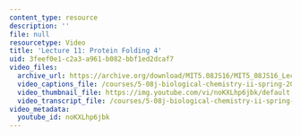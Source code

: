 ```yaml
---
content_type: resource
description: ''
file: null
resourcetype: Video
title: 'Lecture 11: Protein Folding 4'
uid: 3feef0e1-c2a3-a961-b082-bbf1ed2dcaf7
video_files:
  archive_url: https://archive.org/download/MIT5.08JS16/MIT5_08JS16_Lecture_11_300k.mp4
  video_captions_file: /courses/5-08j-biological-chemistry-ii-spring-2016/c4d8a3c98fad5d7d9654ccf2e36dffb5_noKXLhp6jbk.vtt
  video_thumbnail_file: https://img.youtube.com/vi/noKXLhp6jbk/default.jpg
  video_transcript_file: /courses/5-08j-biological-chemistry-ii-spring-2016/ae03b992ca3b01ea2669b07b6d56bc86_noKXLhp6jbk.pdf
video_metadata:
  youtube_id: noKXLhp6jbk
---
```

